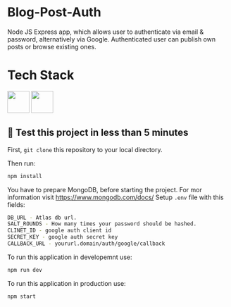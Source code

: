 # Blog-Post-Auth

Node JS Express app, which allows user to authenticate via email & password, alternatively via Google. Authenticated user can publish own posts or browse existing ones.

# Tech Stack
<img width="50" height="50" src="https://cdn.worldvectorlogo.com/logos/nodejs-icon.svg" /> <img width="50" height="50" src="https://cdn.worldvectorlogo.com/logos/logo-javascript.svg" /> 

## 🚀 Test this project in less than 5 minutes

First, `git clone` this repository to your local directory.

Then run:

```bash
npm install
```

You have to prepare MongoDB, before starting the project. For mor information visit https://www.mongodb.com/docs/
Setup `.env` file with this fields:
```bash
DB_URL - Atlas db url.
SALT_ROUNDS - How many times your password should be hashed.
CLINET_ID - google auth client id
SECRET_KEY - google auth secret key
CALLBACK_URL - yoururl.domain/auth/google/callback
```

To run this application in developemnt use:

```bash
npm run dev
```

To run this application in production use:

```bash
npm start
```

